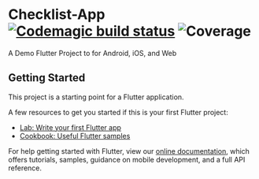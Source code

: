 # Checklist-App [![Codemagic build status](https://api.codemagic.io/apps/5da0203a9f20ef000de2e6fd/5da0203a9f20ef000de2e6fc/status_badge.svg)](https://codemagic.io/apps/5da0203a9f20ef000de2e6fd/5da0203a9f20ef000de2e6fc/latest_build) ![Coverage](https://raw.githubusercontent.com/solutelabs/checklist-app/master/coverage_badge.svg?sanitize=true)


A Demo Flutter Project to for Android, iOS, and Web

## Getting Started

This project is a starting point for a Flutter application.

A few resources to get you started if this is your first Flutter project:

- [Lab: Write your first Flutter app](https://flutter.dev/docs/get-started/codelab)
- [Cookbook: Useful Flutter samples](https://flutter.dev/docs/cookbook)

For help getting started with Flutter, view our
[online documentation](https://flutter.dev/docs), which offers tutorials,
samples, guidance on mobile development, and a full API reference.
